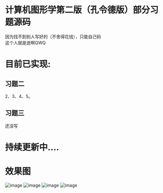 # 计算机图形学第二版（孔令德版）部分习题源码  
因为找不到别人写好的（不舍得花钱），只能自己码  
这个人就是逊啊QWQ  
# 目前已实现:
## 习题二
  2、3、4、5。   
## 习题三 
  还没写
# 持续更新中....  

# 效果图
![image](https://github.com/user-attachments/assets/16a1f49d-4fc9-461a-95c8-7cd0aea309de)
![image](https://github.com/user-attachments/assets/35fa99e7-1c6a-4149-a2af-dadad8ece0de)
![image](https://github.com/user-attachments/assets/81eaf807-4af3-45ba-abf0-4133b31021b8)
![image](https://github.com/user-attachments/assets/1999a4ee-0241-4f0f-8f0e-2fc31dd8d3e8)
